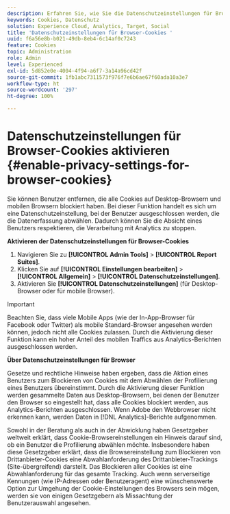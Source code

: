 ```yaml
---
description: Erfahren Sie, wie Sie die Datenschutzeinstellungen für Browser-Cookies aktivieren. Sie können Benutzer entfernen, die alle Cookies auf Desktop-Browsern und mobilen Browsern blockiert haben.
keywords: Cookies, Datenschutz
solution: Experience Cloud, Analytics, Target, Social
title: 'Datenschutzeinstellungen für Browser-Cookies '
uuid: f6a56e8b-b021-49db-8eb4-6c14af0c7243
feature: Cookies
topic: Administration
role: Admin
level: Experienced
exl-id: 5d852e0e-4004-4f94-a6f7-3a14a96cd42f
source-git-commit: 1fb1abc7311573f976f7e6b6ae67f60ada10a3e7
workflow-type: ht
source-wordcount: '297'
ht-degree: 100%

---
```


# Datenschutzeinstellungen für Browser-Cookies aktivieren {#enable-privacy-settings-for-browser-cookies}

Sie können Benutzer entfernen, die alle Cookies auf Desktop-Browsern und mobilen Browsern blockiert haben. Bei dieser Funktion handelt es sich um eine Datenschutzeinstellung, bei der Benutzer ausgeschlossen werden, die die Datenerfassung abwählen. Dadurch können Sie die Absicht eines Benutzers respektieren, die Verarbeitung mit Analytics zu stoppen.

**Aktivieren der Datenschutzeinstellungen für Browser-Cookies**

1. Navigieren Sie zu **[!UICONTROL Admin Tools]** > **[!UICONTROL Report Suites]**.
1. Klicken Sie auf **[!UICONTROL Einstellungen bearbeiten]** > **[!UICONTROL Allgemein]** > **[!UICONTROL Datenschutzeinstellungen]**.
1. Aktivieren Sie **[!UICONTROL Datenschutzeinstellungen]** (für Desktop-Browser oder für mobile Browser).

>[!IMPORTANT]
>
>Beachten Sie, dass viele Mobile Apps (wie der In-App-Browser für Facebook oder Twitter) als mobile Standard-Browser angesehen werden können, jedoch nicht alle Cookies zulassen. Durch die Aktivierung dieser Funktion kann ein hoher Anteil des mobilen Traffics aus Analytics-Berichten ausgeschlossen werden.

**Über Datenschutzeinstellungen für Browser**

Gesetze und rechtliche Hinweise haben ergeben, dass die Aktion eines Benutzers zum Blockieren von Cookies mit dem Abwählen der Profilierung eines Benutzers übereinstimmt. Durch die Aktivierung dieser Funktion werden gesammelte Daten aus Desktop-Browsern, bei denen der Benutzer den Browser so eingestellt hat, dass alle Cookies blockiert werden, aus Analytics-Berichten ausgeschlossen. Wenn Adobe den Webbrowser nicht erkennen kann, werden Daten in [!DNL Analytics]-Berichte aufgenommen.

Sowohl in der Beratung als auch in der Abwicklung haben Gesetzgeber weltweit erklärt, dass Cookie-Browsereinstellungen ein Hinweis darauf sind, ob ein Benutzer die Profilierung abwählen möchte. Insbesondere haben diese Gesetzgeber erklärt, dass die Browsereinstellung zum Blockieren von Drittanbieter-Cookies eine Abwahlanforderung des Drittanbieter-Trackings (Site-übergreifend) darstellt. Das Blockieren aller Cookies ist eine Abwahlanforderung für das gesamte Tracking. Auch wenn serverseitige Kennungen (wie IP-Adressen oder Benutzeragent) eine wünschenswerte Option zur Umgehung der Cookie-Einstellungen des Browsers sein mögen, werden sie von einigen Gesetzgebern als Missachtung der Benutzerauswahl angesehen.

